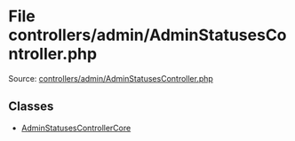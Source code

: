 File controllers/admin/AdminStatusesController.php
=========

Source: [controllers/admin/AdminStatusesController.php](https://github.com/PrestaShop/PrestaShop/blob/1.6.1.0/controllers/admin/AdminStatusesController.php)


Classes
-------

* [AdminStatusesControllerCore](class.AdminStatusesControllerCore.md)

